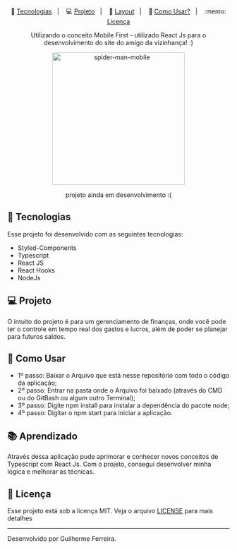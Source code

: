 <p align="center">
 🚀 <a href="#-tecnologias">Tecnologias</a>&nbsp;&nbsp;&nbsp;|&nbsp;&nbsp;&nbsp;
 💻 <a href="#-projeto">Projeto</a>&nbsp;&nbsp;&nbsp;|&nbsp;&nbsp;&nbsp;
 🔖 <a href="#-layout">Layout</a>&nbsp;&nbsp;&nbsp;|&nbsp;&nbsp;&nbsp;
 🤔 <a href="#-como-usar">Como Usar?</a>&nbsp;&nbsp;&nbsp;|&nbsp;&nbsp;&nbsp;
 :memo: <a href="#memo-licença">Licença</a>
</p>

<p align="center">
 Utilizando o conceito Mobile First - utilizado React Js para o desenvolvimento do site do amigo da vizinhança! :)
</p>

<p align="center">
  <img alt="spider-man-mobile" width="300" src="https://cdn.discordapp.com/attachments/784133268592132107/1065414880124997793/print-mobile.png" width="100%">
</p>

<p align="center">
 projeto ainda em desenvolvimento :(
</p>

## 🚀 Tecnologias

Esse projeto foi desenvolvido com as seguintes tecnologias:

- Styled-Components
- Typescript
- React JS
- React Hooks
- NodeJs

## 💻 Projeto

O intuito do projeto é para um gerenciamento de finanças, onde você pode ter o controle em tempo real dos gastos e lucros, além de poder se planejar para futuros saldos.

## 🤔 Como Usar

- 1º passo: Baixar o Arquivo que está nesse repositório com todo o código da aplicação;
- 2º passo: Entrar na pasta onde o Arquivo foi baixado (através do CMD ou do GitBash ou algum outro Terminal);
- 3º passo: Digite npm install para instalar a dependência do pacote node;
- 4º passo: Digitar o npm start para iniciar a aplicação.

## 📚 Aprendizado

Através dessa aplicação pude aprimorar e conhecer novos conceitos de Typescript com React Js. Com o projeto, consegui desenvolver minha lógica e melhorar as técnicas.

## :memo: Licença

Esse projeto está sob a licença MIT. Veja o arquivo [LICENSE](LICENSE.md) para mais detalhes

---

Desenvolvido por Guilherme Ferreira.
